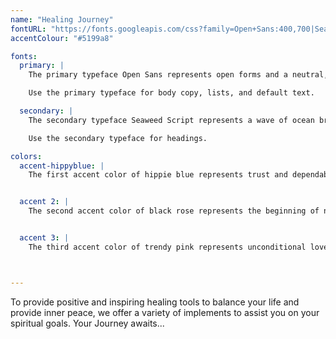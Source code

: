 ```yaml
---
name: "Healing Journey"
fontURL: "https://fonts.googleapis.com/css?family=Open+Sans:400,700|Seaweed+Script"
accentColour: "#5199a8"

fonts:
  primary: |
    The primary typeface Open Sans represents open forms and a neutral, yet friendly appearance it is optimized for legibility across print, web, and mobile interfaces. Featuring wide apertures on many letters and a large x-height, the typeface is highly legible on screen and at small sizes.

    Use the primary typeface for body copy, lists, and default text.

  secondary: |
    The secondary typeface Seaweed Script represents a wave of ocean breezes and is meant to have a calming healing effect.  This font represents the brand and what it is trying to achieve.

    Use the secondary typeface for headings.

colors:
  accent-hippyblue: |
    The first accent color of hippie blue represents trust and dependability. It symbolizes the ocean and sky it is a constant and calming influence in our world.  This colour appeals to both men and women.  This color is featured on the homepage.


  accent 2: |
    The second accent color of black rose represents the beginning of new things, a journey into unexplored territory.  This color is featured on the products page.


  accent 3: |
    The third accent color of trendy pink represents unconditional love and understanding, and is associated with giving and receiving care.  This color is feature on the form page.



---
```


To provide positive and inspiring healing tools to balance your life and provide inner peace, we offer a variety of implements to assist you on your spiritual goals. Your Journey awaits...
